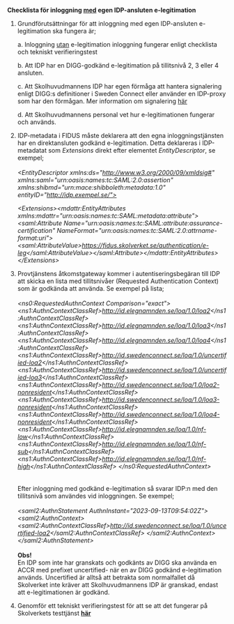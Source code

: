 **Checklista för inloggning <ins>med</ins> egen IDP-ansluten
e-legitimation**

1.  Grundförutsättningar för att inloggning med egen IDP-ansluten
    e-legitimation ska fungera är;

    a.  Inloggning <ins>utan</ins> e-legitimation inloggning fungerar
        enligt checklista och tekniskt verifieringstest

    b.  Att IDP har en DIGG-godkänd e-legitimation på tillitsnivå 2, 3
        eller 4 ansluten.

    c.  Att Skolhuvudmannens IDP har egen förmåga att hantera
        signalering enligt DIGG:s definitioner i Sweden Connect eller
        använder en IDP-proxy som har den förmågan. Mer information om
        signalering [här](https://github.com/skolverket/dnp-access-management/blob/main/docs/Signalering%20av%20tillitsniva%CC%8A%20till%20Skolverkets%20provtja%CC%88nst%20vid%20inloggning%20med%20e-legitimation.pdf)

    d.  Att Skolhuvudmannens personal vet hur e-legitimationen fungerar
        och används.

2.  IDP-metadata i FIDUS måste deklarera att den egna
    inloggningstjänsten har en direktansluten godkänd e-legitimation.
    Detta deklareras i IDP-metadatat som *Extensions* direkt efter
    elementet *EntityDescriptor*, se exempel;\
    \
    *\<EntityDescriptor xmlns:ds=\"http://www.w3.org/2000/09/xmldsig#"
    xmlns:saml=\"urn:oasis:names:tc:SAML:2.0:assertion"
    xmlns:shibmd=\"urn:mace:shibboleth:metadata:1.0"
    entityID=\"http://idp.exempel.se/">*
    
    *\<Extensions\>\<mdattr:EntityAttributes
    xmlns:mdattr=\"urn:oasis:names:tc:SAML:metadata:attribute">\<saml:Attribute
    Name=\"urn:oasis:names:tc:SAML:attribute:assurance-certification\"
    NameFormat=\"urn:oasis:names:tc:SAML:2.0:attrname-format:uri\"\>\<saml:AttributeValue\>https://fidus.skolverket.se/authentication/e-leg</saml:AttributeValue\>\</saml:Attribute\>\</mdattr:EntityAttributes\>\
    \</Extensions\>*

4.  Provtjänstens åtkomstgateway kommer i autentiseringsbegäran till IDP
    att skicka en lista med tillitsnivåer (Requested Authentication
    Context) som är godkända att använda. Se exempel på lista;\
    \
    *\<ns0:RequestedAuthnContext Comparison=\"exact\"\>
    \<ns1:AuthnContextClassRef\>http://id.elegnamnden.se/loa/1.0/loa2</ns1:AuthnContextClassRef\>
    \<ns1:AuthnContextClassRef\>http://id.elegnamnden.se/loa/1.0/loa3</ns1:AuthnContextClassRef\>
    \<ns1:AuthnContextClassRef\>http://id.elegnamnden.se/loa/1.0/loa4</ns1:AuthnContextClassRef\>
    \<ns1:AuthnContextClassRef\>http://id.swedenconnect.se/loa/1.0/uncertified-loa2</ns1:AuthnContextClassRef\>
    \<ns1:AuthnContextClassRef\>http://id.swedenconnect.se/loa/1.0/uncertified-loa3</ns1:AuthnContextClassRef\>
    \<ns1:AuthnContextClassRef\>http://id.swedenconnect.se/loa/1.0/loa2-nonresident</ns1:AuthnContextClassRef\>
    \<ns1:AuthnContextClassRef\>http://id.swedenconnect.se/loa/1.0/loa3-nonresident</ns1:AuthnContextClassRef\>
    \<ns1:AuthnContextClassRef\>http://id.swedenconnect.se/loa/1.0/loa4-nonresident</ns1:AuthnContextClassRef\>
    \<ns1:AuthnContextClassRef\>http://id.elegnamnden.se/loa/1.0/nf-low</ns1:AuthnContextClassRef\>
    \<ns1:AuthnContextClassRef\>http://id.elegnamnden.se/loa/1.0/nf-sub</ns1:AuthnContextClassRef\>
    \<ns1:AuthnContextClassRef\>http://id.elegnamnden.se/loa/1.0/nf-high</ns1:AuthnContextClassRef\>
    \</ns0:RequestedAuthnContext\>*\
    \
    \
    Efter inloggning med godkänd e-legitimation så svarar IDP:n med den
    tillitsnivå som användes vid inloggningen. Se exempel;\
    \
    *\<saml2:AuthnStatement AuthnInstant=\"2023-09-13T09:54:02Z\"\>
    \<saml2:AuthnContext\>
    \<saml2:AuthnContextClassRef\>http://id.swedenconnect.se/loa/1.0/uncertified-loa2</saml2:AuthnContextClassRef\>
    \</saml2:AuthnContext\> \</saml2:AuthnStatement\>*\
    \
    **Obs!**\
    En IDP som inte har granskats och godkänts av DIGG ska använda en
    ACCR med prefixet uncertified- när en av DIGG godkänd e-legitimation
    används. Uncertified är alltså att betrakta som normalfallet då
    Skolverket inte kräver att Skolhuvudmannens IDP är granskad, endast
    att e-legitimationen är godkänd.

5.  Genomför ett tekniskt verifieringstest för att se att det fungerar på Skolverkets testtjänst
    **[här](https://fidustest.skolverket.se/DNP/)**

